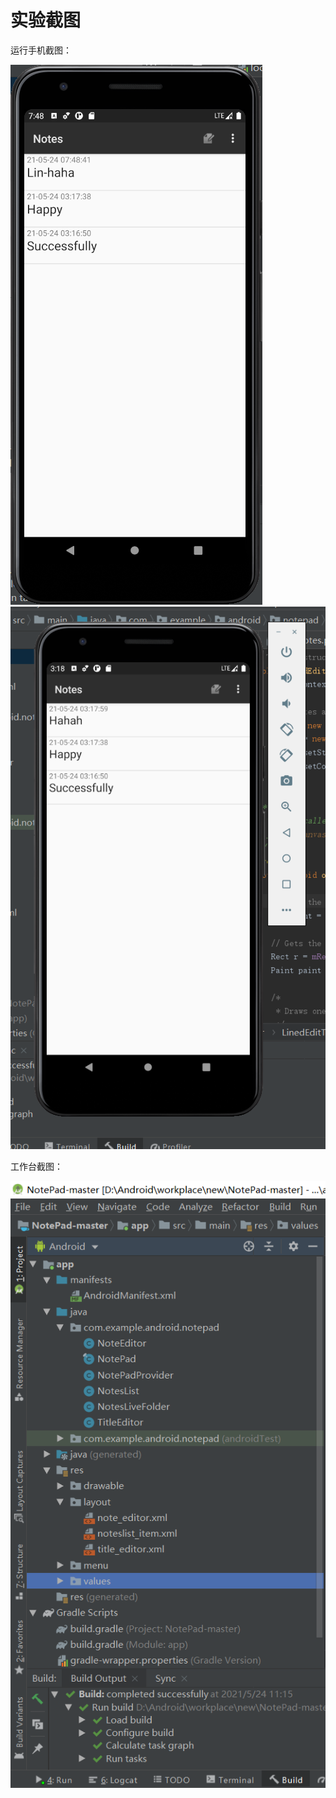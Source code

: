 # 实验截图
运行手机截图：

![展示图](https://github.com/Lin-haha/notepad/blob/master/photo/3.png)
![展示图](https://github.com/Lin-haha/notepad/blob/master/photo/phone.png)



工作台截图：

![展示图](https://github.com/Lin-haha/notepad/blob/master/photo/2.png)
